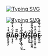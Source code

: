 

[![Typing SVG](https://readme-typing-svg.herokuapp.com?color=%2336BCF7&lines=Digital+Emotions)](https://git.io/typing-svg)

[![Typing SVG](https://readme-typing-svg.herokuapp.com?color=%2336BCF7&lines=ƎᗡIꙄͶI+ᗡAᗡ)](https://git.io/typing-svg)



<h3 color = "red">D̵̨͖̖̰͔̗͆̔͑͛̚A̴̠̞͙̗̠̐́̈́̓͐̑̃̉̎D̵̘͈̿̄̈ ̴͍̬͓̩̭̌̈́I̵̧̠̩̙̯̬͉̲̮̊̅́͋̍͛̏̕̚͜N̵͈̈́̚S̴̨̧̤̉͜͝Ĩ̷̢͕̲͔̣͇͍̰̂̇́̑̆̄̐͝D̵̲̥̦͖̤̥̹͇͋̂͑̎E̷̥͚̩̳̿̾͗̃̒͂̒̄̀</h3>
